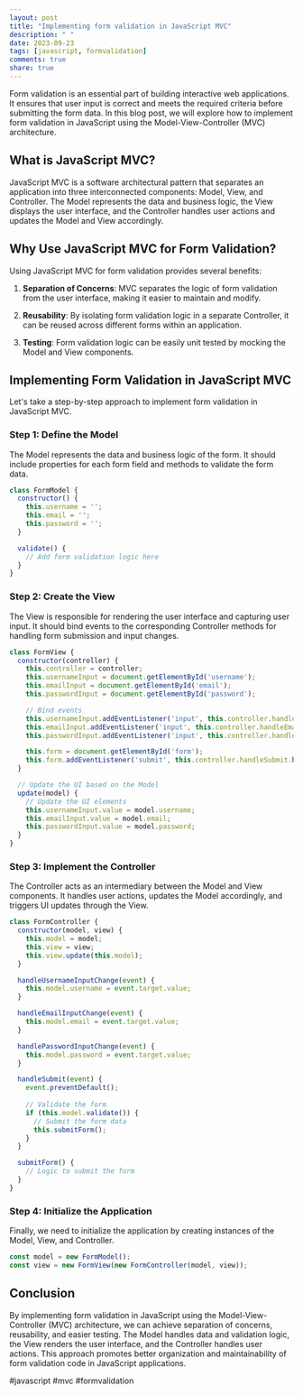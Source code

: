 ```yaml
---
layout: post
title: "Implementing form validation in JavaScript MVC"
description: " "
date: 2023-09-23
tags: [javascript, formvalidation]
comments: true
share: true
---
```


Form validation is an essential part of building interactive web applications. It ensures that user input is correct and meets the required criteria before submitting the form data. In this blog post, we will explore how to implement form validation in JavaScript using the Model-View-Controller (MVC) architecture.

## What is JavaScript MVC?

JavaScript MVC is a software architectural pattern that separates an application into three interconnected components: Model, View, and Controller. The Model represents the data and business logic, the View displays the user interface, and the Controller handles user actions and updates the Model and View accordingly.

## Why Use JavaScript MVC for Form Validation?

Using JavaScript MVC for form validation provides several benefits:

1. **Separation of Concerns**: MVC separates the logic of form validation from the user interface, making it easier to maintain and modify.

2. **Reusability**: By isolating form validation logic in a separate Controller, it can be reused across different forms within an application.

3. **Testing**: Form validation logic can be easily unit tested by mocking the Model and View components.

## Implementing Form Validation in JavaScript MVC

Let's take a step-by-step approach to implement form validation in JavaScript MVC.

### Step 1: Define the Model

The Model represents the data and business logic of the form. It should include properties for each form field and methods to validate the form data.

```javascript
class FormModel {
  constructor() {
    this.username = '';
    this.email = '';
    this.password = '';
  }

  validate() {
    // Add form validation logic here
  }
}
```

### Step 2: Create the View

The View is responsible for rendering the user interface and capturing user input. It should bind events to the corresponding Controller methods for handling form submission and input changes.

```javascript
class FormView {
  constructor(controller) {
    this.controller = controller;
    this.usernameInput = document.getElementById('username');
    this.emailInput = document.getElementById('email');
    this.passwordInput = document.getElementById('password');

    // Bind events
    this.usernameInput.addEventListener('input', this.controller.handleUsernameInputChange.bind(this.controller));
    this.emailInput.addEventListener('input', this.controller.handleEmailInputChange.bind(this.controller));
    this.passwordInput.addEventListener('input', this.controller.handlePasswordInputChange.bind(this.controller));

    this.form = document.getElementById('form');
    this.form.addEventListener('submit', this.controller.handleSubmit.bind(this.controller));
  }

  // Update the UI based on the Model
  update(model) {
    // Update the UI elements
    this.usernameInput.value = model.username;
    this.emailInput.value = model.email;
    this.passwordInput.value = model.password;
  }
}
```

### Step 3: Implement the Controller

The Controller acts as an intermediary between the Model and View components. It handles user actions, updates the Model accordingly, and triggers UI updates through the View.

```javascript
class FormController {
  constructor(model, view) {
    this.model = model;
    this.view = view;
    this.view.update(this.model);
  }

  handleUsernameInputChange(event) {
    this.model.username = event.target.value;
  }

  handleEmailInputChange(event) {
    this.model.email = event.target.value;
  }

  handlePasswordInputChange(event) {
    this.model.password = event.target.value;
  }

  handleSubmit(event) {
    event.preventDefault();
    
    // Validate the form
    if (this.model.validate()) {
      // Submit the form data
      this.submitForm();
    }
  }

  submitForm() {
    // Logic to submit the form
  }
}
```

### Step 4: Initialize the Application

Finally, we need to initialize the application by creating instances of the Model, View, and Controller.

```javascript
const model = new FormModel();
const view = new FormView(new FormController(model, view));
```

## Conclusion

By implementing form validation in JavaScript using the Model-View-Controller (MVC) architecture, we can achieve separation of concerns, reusability, and easier testing. The Model handles data and validation logic, the View renders the user interface, and the Controller handles user actions. This approach promotes better organization and maintainability of form validation code in JavaScript applications.

#javascript #mvc #formvalidation